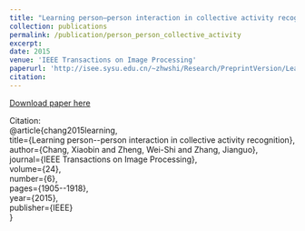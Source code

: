 ```yaml
---
title: "Learning person–person interaction in collective activity recognition"
collection: publications
permalink: /publication/person_person_collective_activity
excerpt: 
date: 2015
venue: 'IEEE Transactions on Image Processing'
paperurl: 'http://isee.sysu.edu.cn/~zhwshi/Research/PreprintVersion/Learning%20Person-Person%20Interaction%20in%20Collective%20Activity%20Recognition.pdf'
citation: 
---
```

[Download paper here](http://isee.sysu.edu.cn/~zhwshi/Research/PreprintVersion/Learning%20Person-Person%20Interaction%20in%20Collective%20Activity%20Recognition.pdf)

Citation:<br />
@article{chang2015learning,<br />
  title={Learning person--person interaction in collective activity recognition},<br />
  author={Chang, Xiaobin and Zheng, Wei-Shi and Zhang, Jianguo},<br />
  journal={IEEE Transactions on Image Processing},<br />
  volume={24},<br />
  number={6},<br />
  pages={1905--1918},<br />
  year={2015},<br />
  publisher={IEEE}<br />
}
